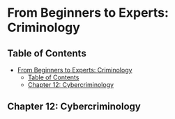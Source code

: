 # From Beginners to Experts: Criminology

## Table of Contents

- [From Beginners to Experts: Criminology](#from-beginners-to-experts-criminology)
  - [Table of Contents](#table-of-contents)
  - [Chapter 12: Cybercriminology](#chapter-12-cybercriminology)

## Chapter 12: Cybercriminology